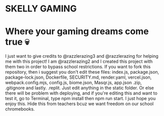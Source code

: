 # SKELLY GAMING
# Where your gaming dreams come true 💀
I just want to give credits to @razzlerazing3 and @razzlerazing for helping me with this project! I am @razzlerazing2 and I created this project with them two in order to bypass school restrictions. If you want to fork this repository, then i suggest you don't edit these files: index.js, package.json, package-lock.json, Dockerfile, SECURITY.md, render.yaml, vercel.json, webpack.config.mjs, config.js, biome.json, Masqr.js, app.json .zip, .gitignore and lastly. .replit. Just edit anything in the static folder. Or else there will be problem with deploying, and if you're editing this and want to test it, go to Terminal, type npm install then npm run start. I just hope you enjoy this. Hide this from teachers bcuz we want freedom on our school chromebooks.
